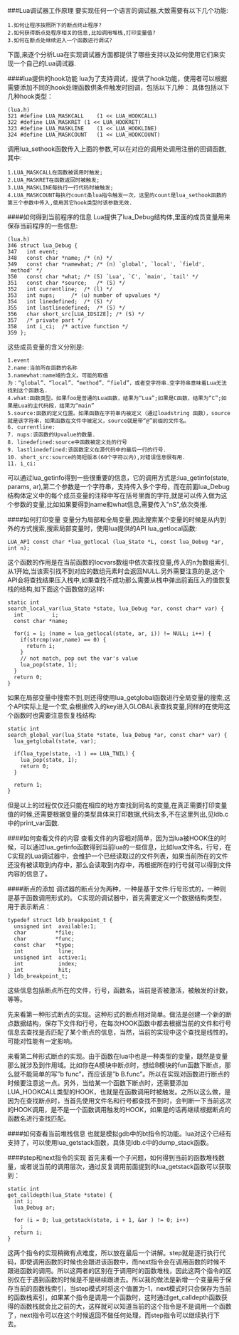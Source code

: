 ###Lua调试器工作原理
要实现任何一个语言的调试器,大致需要有以下几个功能:

	1.如何让程序按照所下的断点终止程序?
	2.如何获得断点处程序相关的信息,比如调用堆栈,打印变量值?
	3.如何在断点处继续进入一个函数进行调试?

下面,来逐个分析Lua在实现调试器方面都提供了哪些支持以及如何使用它们来实现一个自己的Lua调试器.

####lua提供的hook功能
lua为了支持调试，提供了hook功能，使用者可以根据需要添加不同的hook处理函数供条件触发时回调，包括以下几种：
具体包括以下几种hook类型：

	(lua.h)
	321 #define LUA_MASKCALL    (1 << LUA_HOOKCALL)
	322 #define LUA_MASKRET (1 << LUA_HOOKRET)
	323 #define LUA_MASKLINE    (1 << LUA_HOOKLINE)
	324 #define LUA_MASKCOUNT   (1 << LUA_HOOKCOUNT)
	
调用lua_sethook函数传入上面的参数,可以在对应的调用处调用注册的回调函数,其中:

	1.LUA_MASKCALL在函数被调用时触发;
	2.LUA_MASKRET在函数返回时被触发;
	3.LUA_MASKLINE每执行一行代码时被触发;
	4.LUA_MASKCOUNT每执行count条lua指令触发一次，这里的count是lua_sethook函数的第三个参数中传入,使用其它hook类型时该参数无效.

####如何得到当前程序的信息
Lua提供了lua_Debug结构体,里面的成员变量用来保存当前程序的一些信息:

	(lua.h)
	346 struct lua_Debug {
	347   int event;
	348   const char *name; /* (n) */
	349   const char *namewhat; /* (n) `global', `local', `field', `method' */
	350   const char *what; /* (S) `Lua', `C', `main', `tail' */
	351   const char *source;   /* (S) */
	352   int currentline;  /* (l) */
	353   int nups;     /* (u) number of upvalues */
	354   int linedefined;  /* (S) */
	355   int lastlinedefined;  /* (S) */
	356   char short_src[LUA_IDSIZE]; /* (S) */
	357   /* private part */
	358   int i_ci;  /* active function */
	359 };

这些成员变量的含义分别是:

	1.event
	2.name:当前所在函数的名称
	3.namewhat:name域的含义。可能的取值为：“global”、“local”、“method”、“field”，或者空字符串.空字符串意味着Lua无法找到这个函数名.
	4.what:函数类型。如果foo是普通的Lua函数，结果为“Lua”;如果是C函数，结果为“C”;如果是Lua的主代码段，结果为“main”
	5.source:函数的定义位置。如果函数在字符串内被定义（通过loadstring 函数），source就是该字符串，如果函数在文件中被定义，source就是带“@”前缀的文件名。
	6. currentline:
	7. nups:该函数的Upvalue的数量.
	8. linedefined:source中函数被定义处的行号
	9. lastlinedefined:该函数定义在源代码中的最后一行的行号.
	10. short_src:source的简短版本(60个字符以内),对错误信息很有用.
	11. i_ci:
	
可以通过lua_getinfo得到一些很重要的信息，它的调用方式是:lua_getinfo(state, params, ar),第二个参数是一个字符串，支持传入多个字母，而在前面lua_Debug结构体定义中的每个成员变量的注释中写在括号里面的字符,就是可以传入做为这个参数的变量,比如如果要得到name和what信息,需要传入"nS",依次类推.


####如何打印变量
变量分为局部和全局变量,因此搜索某个变量的时候是从内到外的方式搜索,搜索局部变量时，使用lua提供的API lua_getlocal函数:

	LUA_API const char *lua_getlocal (lua_State *L, const lua_Debug *ar, int n);
	
这个函数的作用是在当前函数的locvars数组中依次查找变量,传入的n为数组索引,从1开始,当该索引找不到对应的数组元素时会返回NULL.另外需要注意的是,这个API会将查找结果压入栈中,如果查找不成功那么需要从栈中弹出前面压入的值恢复栈的结构,如下面这个函数做的这样:

	static int
	search_local_var(lua_State *state, lua_Debug *ar, const char* var) {
	  int         i;
	  const char *name;

	  for(i = 1; (name = lua_getlocal(state, ar, i)) != NULL; i++) {
	    if(strcmp(var,name) == 0) {
	      return i;
	    }    
	    // not match, pop out the var's value
	    lua_pop(state, 1); 
	  }
	  return 0;
	}


如果在局部变量中搜索不到,则还得使用lua_getglobal函数进行全局变量的搜索,这个API实际上是一个宏,会根据传入的key进入GLOBAL表查找变量,同样的在使用这个函数时也需要注意恢复栈结构:

	static int
	search_global_var(lua_State *state, lua_Debug *ar, const char* var) {
	  lua_getglobal(state, var);

	  if(lua_type(state, -1 ) == LUA_TNIL) {
	    lua_pop(state, 1);
	    return 0;
	  }   

	  return 1;
	}

但是以上的过程仅仅还只能在相应的地方查找到同名的变量,在真正需要打印变量值的时候,还需要根据变量的类型具体来打印数据,代码太多,不在这里列出,见ldb.c中的print_var函数.

####如何查看文件的内容
查看文件的内容相对简单，因为当lua被HOOK住的时候，可以通过lua_getinfo函数得到当前lua的一些信息，比如lua文件名，行号，在C实现的Lua调试器中，会维护一个已经读取过的文件列表，如果当前所在的文件还没有被读取到内存中，那么会读取到内存中，再根据所在的行号就可以得到文件内容的信息了。

####断点的添加
调试器的断点分为两种，一种是基于文件:行号形式的，一种则是基于函数调用形式的。
C实现的调试器中，首先需要定义一个数据结构类型，用于表示断点：

	typedef struct ldb_breakpoint_t {
	  unsigned int  available:1;
	  char         *file;
	  char         *func;
	  const char   *type;
	  int           line;
	  unsigned int  active:1;
	  int           index;
	  int           hit;
	} ldb_breakpoint_t;

这些信息包括断点所在的文件，行号，函数名，当前是否被激活，被触发的计数，等等。

先来看第一种形式断点的实现。这种形式的断点相对简单。做法是创建一个新的断点数据结构，保存下文件和行号，在每次HOOK函数中都去根据当前的文件和行号信息去查找是否匹配了某个断点的信息，当然，当前的实现中这个查找是线性的，可能对性能有一定影响。

来看第二种形式断点的实现。由于函数在lua中也是一种类型的变量，既然是变量那么就涉及到作用域。比如你在A模块中断点时，想给B模块的fun函数下断点，那么就不能简单的写”b func”，而应该是”b B.func”。所以在实现对函数进行断点的时候要注意这一点。另外，当给某一个函数下断点时，还需要添加LUA_HOOKCALL类型的HOOK，也就是在函数调用时被触发。之所以这么做，是因为在查找断点时，当首先使用文件名和行号都查找不到时，会判断一下当前这次的HOOK调用，是不是一个函数调用触发的HOOK，如果是的话再继续根据断点的函数名进行查找匹配。

####如何查看当前堆栈信息
也就是模拟gdb中的bt指令的功能。lua对这个已经有支持了，可以使用lua_getstack函数，具体见ldb.c中的dump_stack函数。

####step和next指令的实现
首先来看一个子问题，如何得到当前的函数堆栈数量，或者说当前的调用层次，通过反复调用前面提到的lua_getstack函数可以获取到：

	static int
	get_calldepth(lua_State *state) {
	  int i;
	  lua_Debug ar;

	  for (i = 0; lua_getstack(state, i + 1, &ar ) != 0; i++)
	    ;
	  return i;
	}
这两个指令的实现稍微有点难度，所以放在最后一个讲解。step就是逐行执行代码，即使调用函数的时候也会跟进该函数中，而next指令会在调用函数的时候不跟进函数的调用。所以这两者的区别在于调用时的函数堆栈，因此这两个指令的区别仅在于遇到函数的时候是不是继续跟进去。所以我的做法是新增一个变量用于保存当前的函数栈索引，当step模式时将这个值置为-1，next模式时只会保存为当前的函数栈索引，如果某个指令是调用一个函数时，这时通过get_calldepth函数获得的函数栈就会比之前的大，这样就可以知道当前的这个指令是不是调用一个函数了，next指令可以在这个时候返回不做任何处理，而step指令可以继续执行下去。


	

